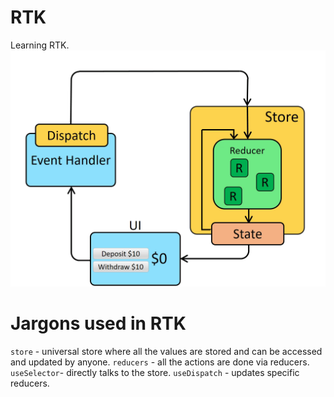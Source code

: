 # RTK
Learning RTK.
![flow of RTK](ReduxDataFlowDiagram-49fa8c3968371d9ef6f2a1486bd40a26.gif)
# Jargons used in RTK
`store` - universal store where all the values are stored and can be accessed and updated by anyone.
`reducers` - all the actions are done via reducers.
`useSelector`- directly talks to the store.
`useDispatch` - updates specific reducers. 